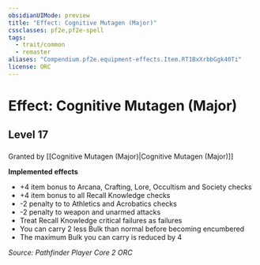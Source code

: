 ```yaml
---
obsidianUIMode: preview
title: "Effect: Cognitive Mutagen (Major)"
cssclasses: pf2e,pf2e-spell
tags:
  - trait/common
  - remaster
aliases: "Compendium.pf2e.equipment-effects.Item.RT1BxXrbbGgk40Ti"
license: ORC
---
```

# Effect: Cognitive Mutagen (Major)
## Level 17
### 






Granted by [[Cognitive Mutagen (Major)|Cognitive Mutagen (Major)]]

**Implemented effects**

*   +4 item bonus to Arcana, Crafting, Lore, Occultism and Society checks
*   +4 item bonus to all Recall Knowledge checks
*   \-2 penalty to to Athletics and Acrobatics checks
*   \-2 penalty to weapon and unarmed attacks
*   Treat Recall Knowledge critical failures as failures
*   You can carry 2 less Bulk than normal before becoming encumbered
*   The maximum Bulk you can carry is reduced by 4

*Source: Pathfinder Player Core 2*
*ORC*